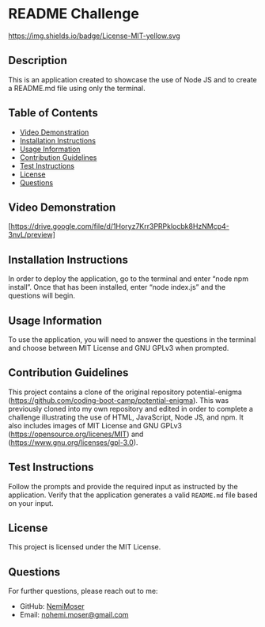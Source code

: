 
# README Challenge

https://img.shields.io/badge/License-MIT-yellow.svg

## Description

This is an application created to showcase the use of Node JS and to create a README.md file using only the terminal.

## Table of Contents
- [Video Demonstration](#video-demonstration)
- [Installation Instructions](#installation-instructions)
- [Usage Information](#usage-information)
- [Contribution Guidelines](#contribution-guidelines)
- [Test Instructions](#test-instructions)
- [License](#license)
- [Questions](#questions)

## Video Demonstration
[https://drive.google.com/file/d/1Horyz7Krr3PRPklocbk8HzNMcp4-3nvL/preview]

## Installation Instructions
In order to deploy the application, go to the terminal and enter “node npm install”. Once that has been installed, enter “node index.js” and the questions will begin.

## Usage Information
To use the application, you will need to answer the questions in the terminal and choose between MIT License and GNU GPLv3 when prompted.

## Contribution Guidelines
This project contains a clone of the original repository potential-enigma (https://github.com/coding-boot-camp/potential-enigma). This was previously cloned into my own repository and edited in order to complete a challenge illustrating the use of HTML, JavaScript, Node JS, and npm. It also includes images of MIT License and GNU GPLv3 (https://opensource.org/licenes/MIT) and (https://www.gnu.org/licenses/gpl-3.0).

## Test Instructions
Follow the prompts and provide the required input as instructed by the application. Verify that the application generates a valid `README.md` file based on your input.

## License

This project is licensed under the MIT License.

## Questions
For further questions, please reach out to me:
- GitHub: [NemiMoser](https://github.com/NemiMoser)
- Email: nohemi.moser@gmail.com
